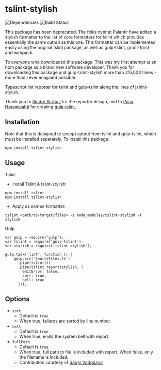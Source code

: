 tslint-stylish
===================
![Dependencies](https://david-dm.org/adamfitzpatrick/tslint-stylish.svg)
![Build Status](https://travis-ci.org/adamfitzpatrick/tslint-stylish.svg?branch=master)

This package has been deprecated.  The folks over at Palantir have added a stylish formatter to the list of core
formatters for tslint which provides essentially the same output as this one.  This formatter can be implemented
easily using the original tslint package, as well as gulp-tslint, grunt-tslint and webpack.

To everyone who downloaded this package: This was my first attempt at an npm package as a brand new software developer.
Thank you for downloading this package and gulp-tslint-stylish more than 215,000 times - more than I ever imagined
possible.

Typescript lint reporter for tslint and gulp-tslint along the lines of jshint-stylish.

Thank you to
[Sindre Sorhus](https://github.com/sindresorhus) for the reporter design, and to
[Panu Horsmalahti](https://github.com/panuhorsmalahti) for creating
[gulp-tslint](https://github.com/panuhorsmalahti/gulp-tslint).

Installation
------------
Note that this is designed to accept output from tslint and gulp-tslint, which must be installed separately.
To install this package:

```
npm install tslint-stylish
```

Usage
-----
Tslint

- Install Tslint & tslint-stylish:

```
npm install tslint
npm install tslint-stylish
```

- Apply as named formatter:

```
tslint <path/to/target/files> -s node_modules/tslint-stylish -t stylish
```


Gulp

```
var gulp = require('gulp');
var tslint = require('gulp-tslint');
var stylish = require('tslint-stylish');

gulp.task('lint', function () {
    gulp.src('SourceFiles.ts')
      .pipe(tslint())
      .pipe(tslint.report(stylish, {
        emitError: false,
        sort: true,
        bell: true
      }));
```

Options
-------
- `sort`
	- Default is `true`
	- When true, failures are sorted by line number.
- `bell`
    - Default is `true`
    - When true, emits the system bell with report.
- `fullPath`
    - Default is `true`
    - When true, full path to file is included with report.  When false, only the filename is included.
    - Contribution courtesy of [Sagar Vadodaria](https://github.com/sagarvadodaria)
